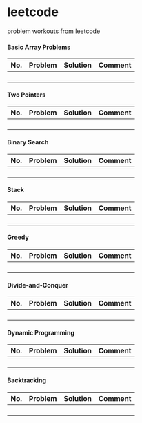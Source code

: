 # leetcode
problem workouts from leetcode



#### Basic Array Problems

| No.  | Problem | Solution | Comment |
| ---- | ------- | -------- | ------- |
|      |         |          |         |
|      |         |          |         |
|      |         |          |         |
|      |         |          |         |

#### Two Pointers

| No.  | Problem | Solution | Comment |
| ---- | ------- | -------- | ------- |
|      |         |          |         |
|      |         |          |         |
|      |         |          |         |
|      |         |          |         |

#### Binary Search

| No.  | Problem | Solution | Comment |
| ---- | ------- | -------- | ------- |
|      |         |          |         |
|      |         |          |         |
|      |         |          |         |
|      |         |          |         |

#### Stack

| No.  | Problem | Solution | Comment |
| ---- | ------- | -------- | ------- |
|      |         |          |         |
|      |         |          |         |
|      |         |          |         |
|      |         |          |         |

#### Greedy

| No.  | Problem | Solution | Comment |
| ---- | ------- | -------- | ------- |
|      |         |          |         |
|      |         |          |         |
|      |         |          |         |
|      |         |          |         |

#### Divide-and-Conquer

| No.  | Problem | Solution | Comment |
| ---- | ------- | -------- | ------- |
|      |         |          |         |
|      |         |          |         |
|      |         |          |         |
|      |         |          |         |

#### Dynamic Programming

| No.  | Problem | Solution | Comment |
| ---- | ------- | -------- | ------- |
|      |         |          |         |
|      |         |          |         |
|      |         |          |         |
|      |         |          |         |

#### Backtracking

| No.  | Problem | Solution | Comment |
| ---- | ------- | -------- | ------- |
|      |         |          |         |
|      |         |          |         |
|      |         |          |         |
|      |         |          |         |


